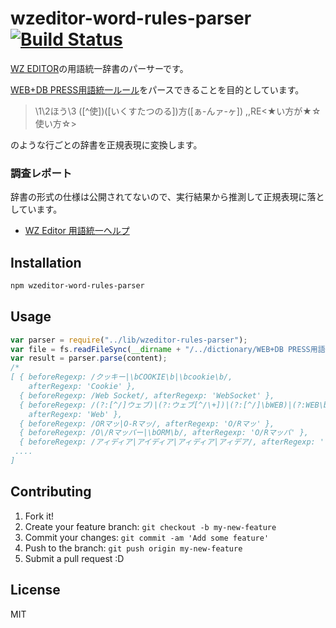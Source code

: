 # wzeditor-word-rules-parser [![Build Status](https://travis-ci.org/azu/wzeditor-word-rules-parser.svg?branch=master)](https://travis-ci.org/azu/wzeditor-word-rules-parser)

[WZ EDITOR](http://www.wzsoft.jp/wz8/index.html "WZ EDITOR")の用語統一辞書のパーサーです。

[WEB+DB PRESS用語統一ルール](https://gist.github.com/inao/f55e8232e150aee918b9 "WEB+DB PRESS用語統一ルール")をパースできることを目的としています。

> \1\2ほう\3	([^使])([いくすたつのる])方([ぁ-んァ-ヶ])	,,RE<★い方が★☆使い方☆>

のような行ごとの辞書を正規表現に変換します。

### 調査レポート

辞書の形式の仕様は公開されてないので、実行結果から推測して正規表現に落としています。

* [WZ Editor 用語統一ヘルプ](https://gist.github.com/azu/ae4d643aff11e4562267 "WZ Editor 用語統一ヘルプ")

## Installation

```sh
npm wzeditor-word-rules-parser
```

## Usage

``` js
var parser = require("../lib/wzeditor-rules-parser");
var file = fs.readFileSync(__dirname + "/../dictionary/WEB+DB PRESS用語統一ルール", "utf-8");
var result = parser.parse(content);
/*
[ { beforeRegexp: /クッキー|\bCOOKIE\b|\bcookie\b/,
    afterRegexp: 'Cookie' },
  { beforeRegexp: /Web Socket/, afterRegexp: 'WebSocket' },
  { beforeRegexp: /(?:[^/]ウェブ)|(?:ウェブ[^/\+])|(?:[^/]\bWEB)|(?:WEB\b[^/\+])|(?:[^/]ウェッブ)|(?:ウェッブ[^/\+])/,
    afterRegexp: 'Web' },
  { beforeRegexp: /ORマッ|O-Rマッ/, afterRegexp: 'O/Rマッ' },
  { beforeRegexp: /O\/Rマッパー|\bORM\b/, afterRegexp: 'O/Rマッパ' },
  { beforeRegexp: /アィディア|アイディア|アィディア|アィデア/, afterRegexp: 'アイデア' },
 ....
]
```

## Contributing

1. Fork it!
2. Create your feature branch: `git checkout -b my-new-feature`
3. Commit your changes: `git commit -am 'Add some feature'`
4. Push to the branch: `git push origin my-new-feature`
5. Submit a pull request :D

## License

MIT
